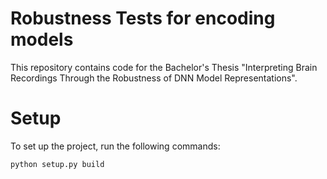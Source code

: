 # Robustness Tests for encoding models

This repository contains code for the Bachelor's Thesis "Interpreting Brain Recordings Through the Robustness of DNN Model Representations".

# Setup 

To set up the project, run the following commands:

```shell
python setup.py build
```